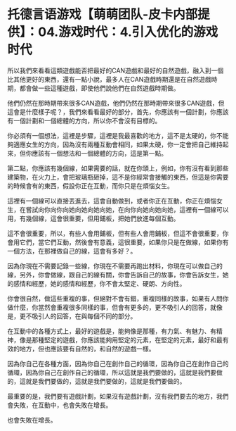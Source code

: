 # 托德言语游戏【萌萌团队-皮卡内部提供】：04.游戏时代：4.引入优化的游戏时代

所以我們來看看這類遊戲能否把最好的CAN遊戲和最好的自然遊戲，融入到一個比其他更好的東西，還有一點小說，最多人在CAN遊戲時期還是在自然遊戲時期，都會做一些這種遊戲，即使他們說他們在自然遊戲時期做。

他們仍然在那時期帶來很多CAN遊戲，他們仍然在那時期帶來很多CAN遊戲，但這會是什麼樣子呢？，我們來看看最好的部分，首先，你應該有一個計劃，你應該有一個計劃和一個總體的方向，所以你不會沒有目標的。

你必須有一個想法，這裡是步驟，這裡是我最喜歡的地方，這不是太硬的，你不能夠適應女生的方向，因為沒有兩種互動會相同，如果太硬，你一定會把自己維持起來，但你應該有一個想法和一個總體的方向，這是第一點。

第二點，你應該有幾個線，如果需要的話，就在你頭上，例如，你有沒有看到那些建築物，在火力上，會把玻璃瓶砸掉，這不是你經常會接觸的東西，但這是你需要的時候會有的東西，假設你正在互動，而你只是在煩惱女生。

這裡有一個線可以直接丟進去，這會自動做到，或者你正在互動，你正在煩惱女生，在嘗試向你向你向她向她向她向她，在向你向她向她向她，這裡有一個線可以用，有幾個線，這會很重要，但用鋪板，把她們放進每個互動。

這不會很重要，所以，有些人會用鋪板，但有些人會用鋪板，但這不會很重要，你會用它們，當它們互動，然後會有意義，這很重要，如果你只是在做線，如果你有一個方法，在那裡做自己的線，這會有多好？。

因為你現在不需要記錄一些線，你現在不需要再跑出材料，你現在可以做自己的線，另外，你會做線，跟自己的線有關，你會告訴自己的故事，你會告訴女生，她的感情和經歷，她的感情和經歷，你不會太堅定、硬朗、方向性。

你會很自然，做這些重複的事，但絕對不會有錯，重複同樣的故事，如果有人問你做什麼，你當然會重複很多同樣的事，但會有更多的，更不吸引人的回答，就像是，更不吸引人的回答，在與每個不同的部分。

在互動中的各種方式上，最好的遊戲是，能夠像是那種，有力氣、有魅力、有精神，像是那種堅定的遊戲，你應該能夠用堅定的元素，在堅定的元素，最好和最有效的地方，但也應該要有自然的，和自然的遊戲一樣。

因為你自己在各種方面，因為你自己在創作自己的循環，因為你自己在創作自己的循環，因為你自己在創作自己的循環，所以這就是我們要做的，這就是我們要做的，這就是我們要做的，這就是我們要做的，這就是我們要做的。

最重要的是，我們要有遊戲計劃，如果沒有遊戲計劃，沒有我們要去的地方，我們會失敗，在互動中，也會失敗在增長。

也會失敗在增長。